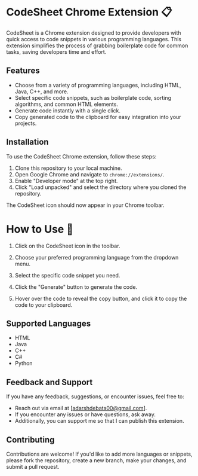 # CodeSheet Chrome Extension 📋

CodeSheet is a Chrome extension designed to provide developers with quick access to code snippets in various programming languages. This extension simplifies the process of grabbing boilerplate code for common tasks, saving developers time and effort.

## Features

- Choose from a variety of programming languages, including HTML, Java, C++, and more.
- Select specific code snippets, such as boilerplate code, sorting algorithms, and common HTML elements.
- Generate code instantly with a single click.
- Copy generated code to the clipboard for easy integration into your projects.

## Installation

To use the CodeSheet Chrome extension, follow these steps:

1. Clone this repository to your local machine.
2. Open Google Chrome and navigate to `chrome://extensions/`.
3. Enable "Developer mode" at the top right.
4. Click "Load unpacked" and select the directory where you cloned the repository.

The CodeSheet icon should now appear in your Chrome toolbar.

# How to Use 🤔

1. Click on the CodeSheet icon in the toolbar.

2. Choose your preferred programming language from the dropdown menu.

3. Select the specific code snippet you need.

4. Click the "Generate" button to generate the code.

5. Hover over the code to reveal the copy button, and click it to copy the code to your clipboard.


## Supported Languages

- HTML
- Java
- C++
- C#
- Python

## Feedback and Support

If you have any feedback, suggestions, or encounter issues, feel free to:

- Reach out via email at [adarshdebata00@gmail.com].
- If you encounter any issues or have questions, ask away.
- Additionally, you can support me so that I can publish this extension.


## Contributing

Contributions are welcome! If you'd like to add more languages or snippets, please fork the repository, create a new branch, make your changes, and submit a pull request.
